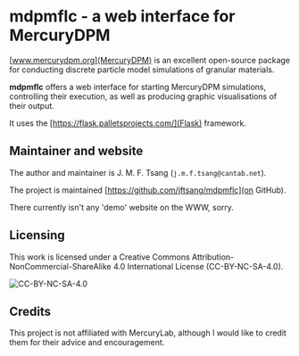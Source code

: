 # mdpmflc - a web interface for MercuryDPM

[www.mercurydpm.org](MercuryDPM) is an excellent open-source package for
conducting discrete particle model simulations of granular materials.

**mdpmflc** offers a web interface for starting MercuryDPM simulations,
controlling their execution, as well as producing graphic visualisations
of their output.

It uses the [https://flask.palletsprojects.com/](Flask) framework.


## Maintainer and website

The author and maintainer is J. M. F. Tsang (`j.m.f.tsang@cantab.net`). 

The project is maintained [https://github.com/jftsang/mdpmflc](on
GitHub).

There currently isn't any 'demo' website on the WWW, sorry.

## Licensing

This work is licensed under a Creative Commons
Attribution-NonCommercial-ShareAlike 4.0 International License
(CC-BY-NC-SA-4.0).

![CC-BY-NC-SA-4.0](https://creativecommons.org/licenses/by-nc-sa/4.0/ "CC-BY-NC-SA-4.0")


## Credits

This project is not affiliated with MercuryLab, although I would like to
credit them for their advice and encouragement.

